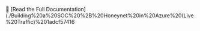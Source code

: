 📄 [Read the Full Documentation](./Building%20a%20SOC%20%2B%20Honeynet%20in%20Azure%20(Live%20Traffic)%201adcf57416
